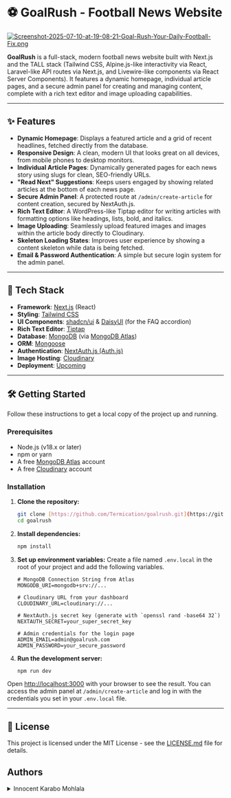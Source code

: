 # ⚽ GoalRush - Football News Website

[![Screenshot-2025-07-10-at-19-08-21-Goal-Rush-Your-Daily-Football-Fix.png](https://i.postimg.cc/Ghj5FhD9/Screenshot-2025-07-10-at-19-08-21-Goal-Rush-Your-Daily-Football-Fix.png)](https://postimg.cc/ZCCHZmVh)

**GoalRush** is a full-stack, modern football news website built with Next.js and the TALL stack (Tailwind CSS, Alpine.js-like interactivity via React, Laravel-like API routes via Next.js, and Livewire-like components via React Server Components). It features a dynamic homepage, individual article pages, and a secure admin panel for creating and managing content, complete with a rich text editor and image uploading capabilities.

---

## ✨ Features

- **Dynamic Homepage**: Displays a featured article and a grid of recent headlines, fetched directly from the database.
- **Responsive Design**: A clean, modern UI that looks great on all devices, from mobile phones to desktop monitors.
- **Individual Article Pages**: Dynamically generated pages for each news story using slugs for clean, SEO-friendly URLs.
- **"Read Next" Suggestions**: Keeps users engaged by showing related articles at the bottom of each news page.
- **Secure Admin Panel**: A protected route at `/admin/create-article` for content creation, secured by NextAuth.js.
- **Rich Text Editor**: A WordPress-like Tiptap editor for writing articles with formatting options like headings, lists, bold, and italics.
- **Image Uploading**: Seamlessly upload featured images and images within the article body directly to Cloudinary.
- **Skeleton Loading States**: Improves user experience by showing a content skeleton while data is being fetched.
- **Email & Password Authentication**: A simple but secure login system for the admin panel.

---

## 🚀 Tech Stack

- **Framework**: [Next.js](https://nextjs.org/) (React)
- **Styling**: [Tailwind CSS](https://tailwindcss.com/)
- **UI Components**: [shadcn/ui](https://ui.shadcn.com/) & [DaisyUI](https://daisyui.com/) (for the FAQ accordion)
- **Rich Text Editor**: [Tiptap](https://tiptap.dev/)
- **Database**: [MongoDB](https://www.mongodb.com/) (via [MongoDB Atlas](https://www.mongodb.com/cloud/atlas))
- **ORM**: [Mongoose](https://mongoosejs.com/)
- **Authentication**: [NextAuth.js (Auth.js)](https://next-auth.js.org/)
- **Image Hosting**: [Cloudinary](https://cloudinary.com/)
- **Deployment**: [Upcoming](https://)

---

## 🛠️ Getting Started

Follow these instructions to get a local copy of the project up and running.

### Prerequisites

- Node.js (v18.x or later)
- npm or yarn
- A free [MongoDB Atlas](https://www.mongodb.com/cloud/atlas) account
- A free [Cloudinary](https://cloudinary.com/) account

### Installation

1.  **Clone the repository:**
    ```bash
    git clone [https://github.com/Termication/goalrush.git](https://github.com/Termication/goalrush.git)
    cd goalrush
    ```

2.  **Install dependencies:**
    ```bash
    npm install
    ```

3.  **Set up environment variables:**
    Create a file named `.env.local` in the root of your project and add the following variables.

    ```env
    # MongoDB Connection String from Atlas
    MONGODB_URI=mongodb+srv://...

    # Cloudinary URL from your dashboard
    CLOUDINARY_URL=cloudinary://...

    # NextAuth.js secret key (generate with `openssl rand -base64 32`)
    NEXTAUTH_SECRET=your_super_secret_key

    # Admin credentials for the login page
    ADMIN_EMAIL=admin@goalrush.com
    ADMIN_PASSWORD=your_secure_password
    ```

4.  **Run the development server:**
    ```bash
    npm run dev
    ```

Open [http://localhost:3000](http://localhost:3000) with your browser to see the result. You can access the admin panel at `/admin/create-article` and log in with the credentials you set in your `.env.local` file.

---

## 📄 License

This project is licensed under the MIT License - see the [LICENSE.md](LICENSE.md) file for details.


## Authors


<details>
    <summary>Innocent Karabo Mohlala</summary>
    <ul>
    <li><a href="https://www.github.com/termication">Github</a></li>
    <li><a href="https://www.twitter.com/Termication_">Twitter</a></li>
    <li><a href="mailto:terminalkarabo@gmail.com">e-mail</a></li>
    </ul>



